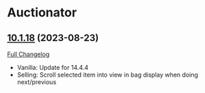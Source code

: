 # Auctionator

## [10.1.18](https://github.com/Auctionator/Auctionator/tree/10.1.18) (2023-08-23)
[Full Changelog](https://github.com/Auctionator/Auctionator/compare/10.1.17...10.1.18) 

- Vanilla: Update for 14.4.4  
- Selling: Scroll selected item into view in bag display when doing next/previous  

